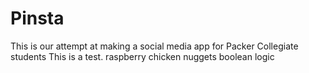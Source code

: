 # Pinsta
This is our attempt at making a social media app for Packer Collegiate students
This is a test.
raspberry
chicken nuggets
boolean logic

